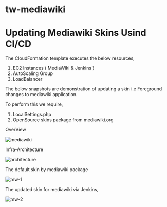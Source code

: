 # tw-mediawiki

# Updating Mediawiki Skins Usind CI/CD

The CloudFormation template executes the below resources,
1. EC2 Instances ( MediaWiki & Jenkins )
2. AutoScaling Group
3. LoadBalancer

The below snapshots are demonstration of updating a skin i.e Foreground changes to mediawiki application.

To perform this we require,
1. LocalSettings.php
2. OpenSource skins package from mediawiki.org

OverView 

![mediawiki](https://user-images.githubusercontent.com/76770914/152633607-5cc6f05e-91b3-43b8-ac76-03a78b2d7439.jpg)

Infra-Architecture

![architecture](https://user-images.githubusercontent.com/76770914/152633937-9224aeec-f4ca-4e6d-84e0-a2d6a2b8af9c.jpg)


The default skin by mediawiki package

![mw-1](https://user-images.githubusercontent.com/76770914/152439401-aac0fd30-5cff-4517-b14a-3f71f987a6e8.JPG)


The updated skin for mediawiki via Jenkins,

![mw-2](https://user-images.githubusercontent.com/76770914/152439534-8f504f3b-853c-4259-8aa2-bd2a41df73ca.JPG)
